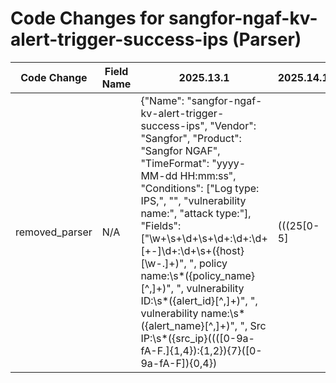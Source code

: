 # Code Changes for sangfor-ngaf-kv-alert-trigger-success-ips (Parser)

| Code Change | Field Name | 2025.13.1 | 2025.14.1 |
|-------------|------------|-----------|------------|
| removed_parser | N/A | {"Name": "sangfor-ngaf-kv-alert-trigger-success-ips", "Vendor": "Sangfor", "Product": "Sangfor NGAF", "TimeFormat": "yyyy-MM-dd HH:mm:ss", "Conditions": ["Log type: IPS,", "<Identifier>", "vulnerability name:", "attack type:"], "Fields": ["\w+\s+\d+\s+\d+:\d+:\d+[\+\-]\d+:\d+\s+({host}[\w\-.]+)", ", policy name:\s*({policy_name}[^,]+)", ", vulnerability ID:\s*({alert_id}[^,]+)", ", vulnerability name:\s*({alert_name}[^,]+)", ", Src IP:\s*({src_ip}((([0-9a-fA-F.]{1,4}):{1,2}){7}([0-9a-fA-F]){0,4})|(((25[0-5]|(2[0-4]|1\d|[0-9]|)\d)\.?\b){4}))(:({src_port}\d+))?", ", Src port:\s*({src_port}\d+)", ", dst IP:\s*({dest_ip}((([0-9a-fA-F.]{1,4}):{1,2}){7}([0-9a-fA-F]){0,4})|(((25[0-5]|(2[0-4]|1\d|[0-9]|)\d)\.?\b){4}))(:({dest_port}\d+))?", ", Dst port:\s*({dest_port}\d+)", ", protocol:\s*({protocol}[^,]+)", ", attack type:\s*({alert_type}[^,]+)", ", threat level:\s*({alert_severity}[^,]+)", ", action:\s*({action}[^,\s]+)"], "ParserVersion": "v1.0.0"} | N/A |
